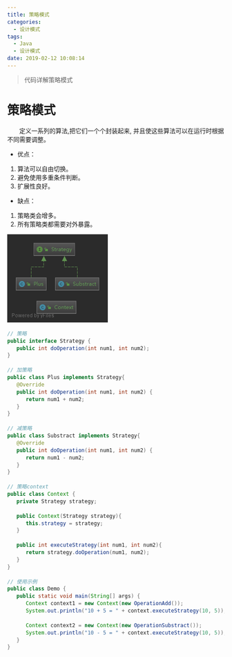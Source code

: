 ```yaml
---
title: 策略模式
categories: 
  - 设计模式
tags:
  - Java
  - 设计模式
date: 2019-02-12 10:08:14
---
```


> 代码详解策略模式

<!-- more -->
# 策略模式
&emsp;&emsp;定义一系列的算法,把它们一个个封装起来, 并且使这些算法可以在运行时根据不同需要调整。
- 优点：
1. 算法可以自由切换。 
2. 避免使用多重条件判断。 
3. 扩展性良好。

- 缺点：
1. 策略类会增多。 
2. 所有策略类都需要对外暴露。

![UML](https://raw.githubusercontent.com/chung567115/chung567115.github.io/hexo-blog/blog-img/策略模式.png)

```java
// 策略
public interface Strategy {
   public int doOperation(int num1, int num2);
}

// 加策略
public class Plus implements Strategy{
   @Override
   public int doOperation(int num1, int num2) {
      return num1 + num2;
   }
}

// 减策略
public class Substract implements Strategy{
   @Override
   public int doOperation(int num1, int num2) {
      return num1 - num2;
   }
}

// 策略context
public class Context {
   private Strategy strategy;
 
   public Context(Strategy strategy){
      this.strategy = strategy;
   }
 
   public int executeStrategy(int num1, int num2){
      return strategy.doOperation(num1, num2);
   }
}

// 使用示例
public class Demo {
   public static void main(String[] args) {
      Context context1 = new Context(new OperationAdd());    
      System.out.println("10 + 5 = " + context.executeStrategy(10, 5));
 
      Context context2 = new Context(new OperationSubstract());      
      System.out.println("10 - 5 = " + context.executeStrategy(10, 5));
   }
}
```
